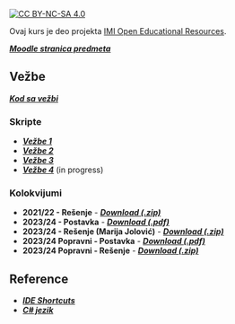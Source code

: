 [![CC BY-NC-SA 4.0][licence-shield]][licence]

Ovaj kurs je deo projekta [IMI Open Educational Resources](https://imioer.github.io).

[**_Moodle stranica predmeta_**](https://imi.pmf.kg.ac.rs/moodle/course/view.php?id=533)

## Vežbe

[**_Kod sa vežbi_**](kod-sa-vezbi/2023)

### Skripte
- [**_Vežbe 1_**](vezbe/01.md)
- [**_Vežbe 2_**](vezbe/02.md)
- [**_Vežbe 3_**](vezbe/03.md)
- [**_Vežbe 4_**](vezbe/04.md) (in progress)

### Kolokvijumi
- **2021/22 - Rešenje** - [**_Download (.zip)_**](./kolokvijumi/reg-1-2021.zip)
- **2023/24 - Postavka** - [**_Download (.pdf)_**](./kolokvijumi/reg-2023-postavka.pdf)
- **2023/24 - Rešenje (Marija Jolović)** - [**_Download (.zip)_**](./kolokvijumi/reg-2023-marija.zip)
- **2023/24 Popravni - Postavka** - [**_Download (.pdf)_**](./kolokvijumi/pop-2023-postavka.pdf)
- **2023/24 Popravni - Rešenje** - [**_Download (.zip)_**](./kolokvijumi/pop-2023-resenje.zip)

## Reference

- [**_IDE Shortcuts_**](reference/ide/shortcuts.md)
- [**_C# jezik_**](reference/csharp)


[licence]: http://creativecommons.org/licenses/by-nc-sa/4.0/
[licence-shield]: https://img.shields.io/badge/License-CC%20BY--NC--SA%204.0-lightgrey.svg
